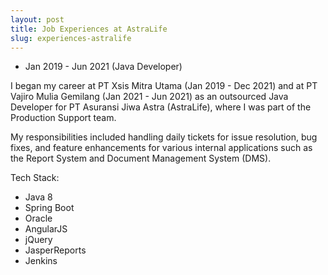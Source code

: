 ```yaml
---
layout: post
title: Job Experiences at AstraLife
slug: experiences-astralife
---
```


- Jan 2019 - Jun 2021 (Java Developer)

I began my career at PT Xsis Mitra Utama (Jan 2019 - Dec 2021) and at PT Vajiro Mulia Gemilang (Jan 2021 - Jun 2021) as an outsourced Java Developer for PT Asuransi Jiwa Astra (AstraLife), where I was part of the Production Support team.

My responsibilities included handling daily tickets for issue resolution, bug fixes, and feature enhancements for various internal applications such as the Report System and Document Management System (DMS).

Tech Stack:
- Java 8
- Spring Boot
- Oracle
- AngularJS
- jQuery
- JasperReports
- Jenkins